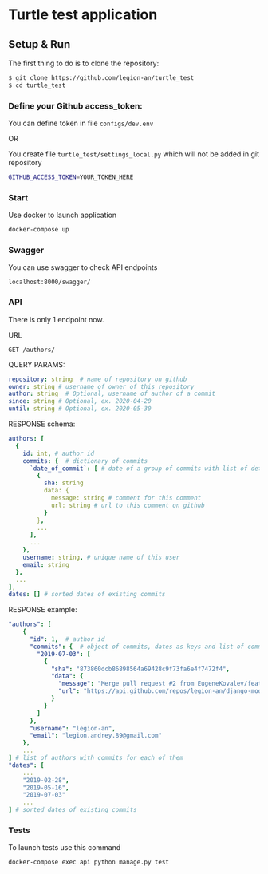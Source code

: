 # Turtle test application

## Setup & Run

The first thing to do is to clone the repository:

```sh
$ git clone https://github.com/legion-an/turtle_test
$ cd turtle_test
```

### Define your Github access_token:
You can define token in file `configs/dev.env`

OR

You create file `turtle_test/settings_local.py` which will not be added in git repository

```sh
GITHUB_ACCESS_TOKEN=YOUR_TOKEN_HERE
```


### Start
Use docker to launch application
```sh
docker-compose up
```

### Swagger
You can use swagger to check API endpoints
```
localhost:8000/swagger/
```

### API
There is only 1 endpoint now.

URL
```
GET /authors/
```

QUERY PARAMS:
```yaml
repository: string  # name of repository on github
owner: string # username of owner of this repository
author: string  # Optional, username of author of a commit
since: string # Optional, ex. 2020-04-20
until: string # Optional, ex. 2020-05-30
```

RESPONSE schema:
```yaml
authors: [
  {
    id: int, # author id
    commits: {  # dictionary of commits
      `date_of_commit`: [ # date of a group of commits with list of detailed information for each commit
        {
          sha: string
          data: {
            message: string # comment for this comment
            url: string # url to this comment on github          
          }   
        },
        ...
      ],
      ...
    },
    username: string, # unique name of this user
    email: string 
  },
  ...
],
dates: [] # sorted dates of existing commits
```


RESPONSE example:
```yaml
"authors": [
    {
      "id": 1,  # author id
      "commits": {  # object of commits, dates as keys and list of commits as values     
        "2019-07-03": [
          {
            "sha": "873860dcb86898564a69428c9f73fa6e4f7472f4",
            "data": {
              "message": "Merge pull request #2 from EugeneKovalev/feature/EXT-1\n\nfeature/EXT-1",
              "url": "https://api.github.com/repos/legion-an/django-models-logging/commits/873860dcb86898564a69428c9f73fa6e4f7472f4"
            }
          }
        ]
      },
      "username": "legion-an",
      "email": "legion.andrey.89@gmail.com"
    },
    ...
] # list of authors with commits for each of them
"dates": [
    ...
    "2019-02-28",
    "2019-05-16",
    "2019-07-03"
    ...
] # sorted dates of existing commits
```


### Tests
To launch tests use this command
```sh
docker-compose exec api python manage.py test
```
